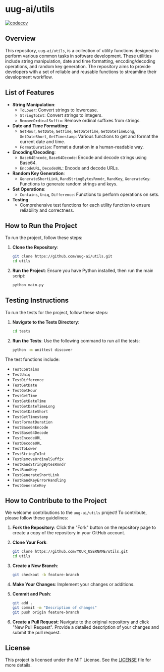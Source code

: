 # uug-ai/utils

[![codecov](https://codecov.io/gh/uug-ai/utils/graph/badge.svg?token=DVWBIVP43O)](https://codecov.io/gh/uug-ai/utils)

## Overview
This repository, `uug-ai/utils`, is a collection of utility functions designed to perform various common tasks in software development. These utilities include string manipulation, date and time formatting, encoding/decoding operations, and random key generation. The repository aims to provide developers with a set of reliable and reusable functions to streamline their development workflow.

## List of Features
- **String Manipulation**:
  - `ToLower`: Convert strings to lowercase.
  - `StringToInt`: Convert strings to integers.
  - `RemoveOrdinalSuffix`: Remove ordinal suffixes from strings.
- **Date and Time Formatting**:
  - `GetHour`, `GetDate`, `GetTime`, `GetDateTime`, `GetDateTimeLong`, `GetDateShort`, `GetTimestamp`: Various functions to get and format the current date and time.
  - `FormatDuration`: Format a duration in a human-readable way.
- **Encoding/Decoding**:
  - `Base64Encode`, `Base64Decode`: Encode and decode strings using Base64.
  - `EncodeURL`, `DecodeURL`: Encode and decode URLs.
- **Random Key Generation**:
  - `GenerateShortLink`, `RandStringBytesRmndr`, `RandKey`, `GenerateKey`: Functions to generate random strings and keys.
- **Set Operations**:
  - `Contains`, `Uniq`, `Difference`: Functions to perform operations on sets.
- **Testing**:
  - Comprehensive test functions for each utility function to ensure reliability and correctness.

## How to Run the Project
To run the project, follow these steps:

1. **Clone the Repository**:
   ```bash
   git clone https://github.com/uug-ai/utils.git
   cd utils
   ```

2. **Run the Project**:
   Ensure you have Python installed, then run the main script:
   ```bash
   python main.py
   ```

## Testing Instructions
To run the tests for the project, follow these steps:

1. **Navigate to the Tests Directory**:
   ```bash
   cd tests
   ```

2. **Run the Tests**:
   Use the following command to run all the tests:
   ```bash
   python -m unittest discover
   ```

The test functions include:
- `TestContains`
- `TestUniq`
- `TestDifference`
- `TestGetDate`
- `TestGetHour`
- `TestGetTime`
- `TestGetDateTime`
- `TestGetDateTimeLong`
- `TestGetDateShort`
- `TestGetTimestamp`
- `TestFormatDuration`
- `TestBase64Encode`
- `TestBase64Decode`
- `TestEncodeURL`
- `TestDecodeURL`
- `TestToLower`
- `TestStringToInt`
- `TestRemoveOrdinalSuffix`
- `TestRandStringBytesRmndr`
- `TestRandKey`
- `TestGenerateShortLink`
- `TestRandKeyErrorHandling`
- `TestGenerateKey`

## How to Contribute to the Project
We welcome contributions to the `uug-ai/utils` project! To contribute, please follow these guidelines:

1. **Fork the Repository**:
   Click the "Fork" button on the repository page to create a copy of the repository in your GitHub account.

2. **Clone Your Fork**:
   ```bash
   git clone https://github.com/YOUR_USERNAME/utils.git
   cd utils
   ```

3. **Create a New Branch**:
   ```bash
   git checkout -b feature-branch
   ```

4. **Make Your Changes**:
   Implement your changes or additions.

5. **Commit and Push**:
   ```bash
   git add .
   git commit -m "Description of changes"
   git push origin feature-branch
   ```

6. **Create a Pull Request**:
   Navigate to the original repository and click "New Pull Request". Provide a detailed description of your changes and submit the pull request.

## License
This project is licensed under the MIT License. See the [LICENSE](LICENSE) file for more details.
